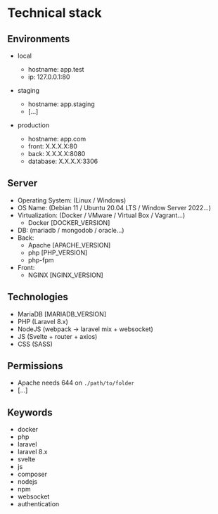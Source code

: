 # Technical stack

## Environments

- local
    - hostname: app.test
    - ip: 127.0.0.1:80

- staging
    - hostname: app.staging
    - [...]

- production
    - hostname: app.com
    - front: X.X.X.X:80
    - back: X.X.X.X:8080
    - database: X.X.X.X:3306

## Server

- Operating System: (Linux / Windows)  
- OS Name: (Debian 11 / Ubuntu 20.04 LTS / Window Server 2022...)  
- Virtualization: (Docker / VMware / Virtual Box / Vagrant...)  
    - Docker [DOCKER_VERSION]
- DB: (mariadb / mongodob / oracle...)
- Back:  
    - Apache [APACHE_VERSION]
    - php [PHP_VERSION]
    - php-fpm
- Front: 
    - NGINX [NGINX_VERSION]

## Technologies

- MariaDB [MARIADB_VERSION]
- PHP (Laravel 8.x)
- NodeJS (webpack -> laravel mix + websocket)
- JS (Svelte + router + axios)
- CSS (SASS)

## Permissions

- Apache needs 644 on `./path/to/folder`  
- [...]

## Keywords

<ul id="keywords">
    <li>docker</li>
    <li>php</li>
    <li>laravel</li>
    <li>laravel 8.x</li>
    <li>svelte</li>
    <li>js</li>
    <li>composer</li>
    <li>nodejs</li>
    <li>npm</li>
    <li>websocket</li>
    <li>authentication</li>
</ul>